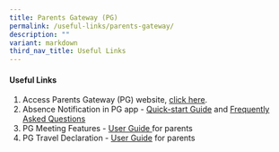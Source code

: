 ```yaml
---
title: Parents Gateway (PG)
permalink: /useful-links/parents-gateway/
description: ""
variant: markdown
third_nav_title: Useful Links
---
```

#### Useful Links

1. Access Parents Gateway (PG) website, <a href="https://pg.moe.edu.sg/">click here</a>.
2. Absence Notification in PG app - <a href="/files/Useful%20Link/Parents%20Gateway/Quick_start_Guide.pdf">Quick-start Guide</a> and <a href="/files/Useful%20Link/Parents%20Gateway/Frequently_Asked_Questions.pdf">Frequently Asked Questions</a>
3. PG Meeting Features - <a href="/files/Useful%20Link/Parents%20Gateway/Meetings%20Feature%20-%20User%20Guide%20for%20Parents%20-%20Aug%202020%20(1).pdf">User Guide </a>for parents
4. PG Travel Declaration - <a href="/files/Useful%20Link/Parents%20Gateway/Parents%20Guide%20for%20PG%20Travel%20Declaration%20Update%20Particulars.pdf">User Guide</a> for parents

